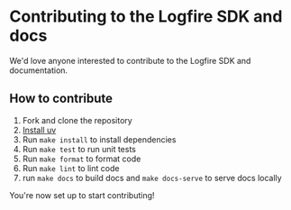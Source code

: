 # Contributing to the Logfire SDK and docs

We'd love anyone interested to contribute to the Logfire SDK and documentation.

## How to contribute

1. Fork and clone the repository
2. [Install uv](https://docs.astral.sh/uv/getting-started/installation/)
3. Run `make install` to install dependencies
4. Run `make test` to run unit tests
5. Run `make format` to format code
6. Run `make lint` to lint code
7. run `make docs` to build docs and `make docs-serve` to serve docs locally

You're now set up to start contributing!
